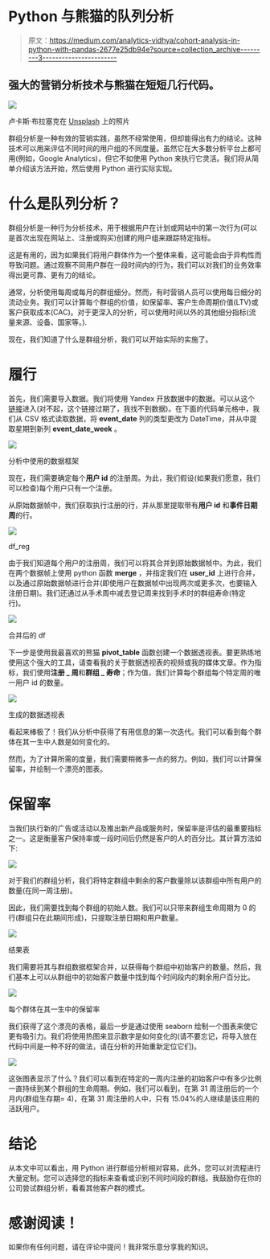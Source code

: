 # Python 与熊猫的队列分析

> 原文：<https://medium.com/analytics-vidhya/cohort-analysis-in-python-with-pandas-2677e25db94e?source=collection_archive---------3----------------------->

## 强大的营销分析技术与熊猫在短短几行代码。

![](img/21386500c9bd15cae35484636d64218e.png)

卢卡斯·布拉塞克在 [Unsplash](https://unsplash.com?utm_source=medium&utm_medium=referral) 上的照片

群组分析是一种有效的营销实践，虽然不经常使用，但却能得出有力的结论。这种技术可以用来评估不同时间的用户组的不同度量。虽然它在大多数分析平台上都可用(例如，Google Analytics)，但它不如使用 Python 来执行它灵活。我们将从简单介绍该方法开始，然后使用 Python 进行实际实现。

# 什么是队列分析？

群组分析是一种行为分析技术，用于根据用户在计划或网站中的第一次行为(可以是首次出现在网站上、注册或购买)创建的用户组来跟踪特定指标。

这是有用的，因为如果我们将用户群体作为一个整体来看，这可能会由于异构性而导致问题。通过观察不同用户群在一段时间内的行为，我们可以对我们的业务效率得出更可靠、更有力的结论。

通常，分析使用每周或每月的群组细分。然而，有时营销人员可以使用每日细分的流动业务。我们可以计算每个群组的价值，如保留率、客户生命周期价值(LTV)或客户获取成本(CAC)。对于更深入的分析，可以使用时间以外的其他细分指标(流量来源、设备、国家等。).

现在，我们知道了什么是群组分析，我们可以开始实际的实施了。

# 履行

首先，我们需要导入数据。我们将使用 Yandex 开放数据中的数据。可以从这个[链接](https://s3.us-west-2.amazonaws.com/secure.notion-static.com/3d249c69-fd8f-419f-8606-554c9a089cd7/event_data.csv?X-Amz-Algorithm=AWS4-HMAC-SHA256&X-Amz-Credential=AKIAT73L2G45O3KS52Y5%2F20210222%2Fus-west-2%2Fs3%2Faws4_request&X-Amz-Date=20210222T095910Z&X-Amz-Expires=86400&X-Amz-Signature=0dd3ac0dcc8763229b3c4fa82725a12985c52c3a577412b8063bce0128de7675&X-Amz-SignedHeaders=host&response-content-disposition=filename%20%3D%22event_data.csv%22)进入(对不起，这个链接过期了，我找不到数据)。在下面的代码单元格中，我们从 CSV 格式读取数据，将 **event_date** 列的类型更改为 DateTime，并从中提取星期到新列 **event_date_week** 。

![](img/2cba50ee57fd9aca07f304ffb09a3e0e.png)

分析中使用的数据框架

现在，我们需要确定每个**用户 id** 的注册周。为此，我们假设(如果我们愿意，我们可以检查)每个用户只有一个注册。

从原始数据帧中，我们获取执行注册的行，并从那里提取带有**用户 id** 和**事件日期周**的行。

![](img/6d7b3015f8a6c2e3ecd7177de7916412.png)

df_reg

由于我们知道每个用户的注册周，我们可以将其合并到原始数据帧中。为此，我们在两个数据帧上使用 python 函数 **merge** ，并指定我们在 **user_id** 上进行合并，以及通过原始数据帧进行合并(即使用户在数据帧中出现两次或更多次，也要输入注册日期)。我们还通过从手术周中减去登记周来找到手术时的群组寿命(特定行)。

![](img/e7bfaff535750fdd4a76085e21a9945f.png)

合并后的 df

下一步是使用我最喜欢的熊猫 **pivot_table** 函数创建一个数据透视表。要更熟练地使用这个强大的工具，请查看我的关于数据透视表的视频或我的媒体文章。作为指标，我们使用**注册 _ 周**和**群组 _ 寿命**；作为值，我们计算每个群组每个特定周的唯一用户 id 的数量。

![](img/6e74b7c81f5cbec7a5fc65068e654352.png)

生成的数据透视表

看起来棒极了！我们从分析中获得了有用信息的第一次迭代。我们可以看到每个群体在其一生中人数是如何变化的。

然而，为了计算所需的度量，我们需要稍微多一点的努力。例如，我们可以计算保留率，并绘制一个漂亮的图表。

# 保留率

当我们执行新的广告或活动以及推出新产品或服务时，保留率是评估的最重要指标之一。这是衡量客户保持率或一段时间后仍然是客户的人的百分比。其计算方法如下:

![](img/b9528f6419156fb9460979dd4622aae2.png)

对于我们的群组分析，我们将特定群组中剩余的客户数量除以该群组中所有用户的数量(在同一周注册)。

因此，我们需要找到每个群组的初始人数。我们可以只带来群组生命周期为 0 的行(群组只在此期间形成)，只提取注册日期和用户数量。

![](img/2bb05f98c5a8e69514cdc09aa7a3da3d.png)

结果表

我们需要将其与群组数据框架合并，以获得每个群组中初始客户的数量。然后，我们基本上可以从群组中的初始客户数量中找到每个时间段内的剩余用户百分比。

![](img/40fa036c72848b4a9090f7456ddee49b.png)

每个群体在其一生中的保留率

我们获得了这个漂亮的表格，最后一步是通过使用 seaborn 绘制一个图表来使它更有吸引力。我们将使用热图来显示数字是如何变化的(请不要忘记，将导入放在代码中间是一种不好的做法，请在分析的开始重新定位它们)。

![](img/b47f40d9c6829555da8ae6fbe9ee02d3.png)

这张图表显示了什么？我们可以看到在特定的一周内注册的初始客户中有多少比例一直持续到某个群组的生命周期。例如，我们可以看到，在第 31 周注册后的一个月内(群组生存期= 4)，在第 31 周注册的人中，只有 15.04%的人继续是该应用的活跃用户。

# 结论

从本文中可以看出，用 Python 进行群组分析相对容易。此外，您可以对流程进行大量定制。您可以选择您的指标来查看或识别不同时间段的群组。我鼓励你在你的公司尝试群组分析，看看其他客户群的模式。

# 感谢阅读！

如果你有任何问题，请在评论中提问！我非常乐意分享我的知识。